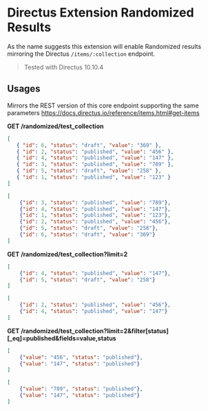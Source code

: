 # Directus Extension Randomized Results
As the name suggests this extension will enable Randomized results mirroring the Directus `/items/:collection` endpoint.

> Tested with Directus 10.10.4

## Usages

Mirrors the REST version of this core endpoint supporting the same parameters https://docs.directus.io/reference/items.html#get-items

**GET /randomized/test_collection**
```json
[
   { "id": 6, "status": "draft", "value": "369" },
   { "id": 2, "status": "published", "value": "456" },
   { "id": 4, "status": "published", "value": "147" },
   { "id": 3, "status": "published", "value": "789" },
   { "id": 5, "status": "draft", "value": "258" },
   { "id": 1, "status": "published", "value": "123" }
]
```
```json
[
    {"id": 3, "status": "published", "value": "789"},
    {"id": 4, "status": "published", "value": "147"},
    {"id": 1, "status": "published", "value": "123"},
    {"id": 2, "status": "published", "value": "456"},
    {"id": 5, "status": "draft", "value": "258"},
    {"id": 6, "status": "draft", "value": "369"}
]
```
**GET /randomized/test_collection?limit=2**
```json
[
    {"id": 4, "status": "published", "value": "147"},
    {"id": 5, "status": "draft", "value": "258"}
]
```
```json
[
    {"id": 2, "status": "published", "value": "456"},
    {"id": 4, "status": "published", "value": "147"}
]
```
**GET /randomized/test_collection?limit=2&filter[status][_eq]=published&fields=value,status**
```json
[
    {"value": "456", "status": "published"},
    {"value": "147", "status": "published"}
]
```
```json
[
    {"value": "789", "status": "published"},
    {"value": "147", "status": "published"}
]
```
